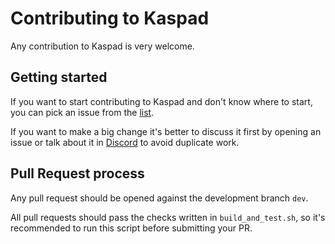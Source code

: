 # Contributing to Kaspad

Any contribution to Kaspad is very welcome.

## Getting started

If you want to start contributing to Kaspad and don't know where to start, you can pick an issue from
the [list](https://github.com/Hoosat-Oy/hoosatd/issues).

If you want to make a big change it's better to discuss it first by opening an issue or talk about it in
[Discord](https://discord.gg/WmGhhzk) to avoid duplicate work.

## Pull Request process

Any pull request should be opened against the development branch `dev`.

All pull requests should pass the checks written in `build_and_test.sh`, so it's recommended to run this script before
submitting your PR.